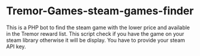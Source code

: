 # Tremor-Games-steam-games-finder
This is a PHP bot to find the steam game with the lower price and available in the Tremor reward list. This script check if you have the game on your steam library otherwise it will be display. You have to provide your steam API key.
